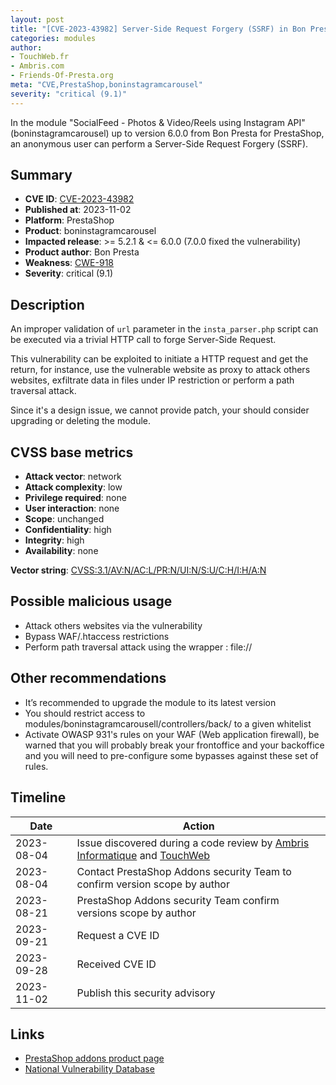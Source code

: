 ```yaml
---
layout: post
title: "[CVE-2023-43982] Server-Side Request Forgery (SSRF) in Bon Presta - SocialFeed - Photos & Video/Reels using Instagram API for PrestaShop"
categories: modules
author:
- TouchWeb.fr
- Ambris.com
- Friends-Of-Presta.org
meta: "CVE,PrestaShop,boninstagramcarousel"
severity: "critical (9.1)"
---
```


In the module "SocialFeed - Photos & Video/Reels using Instagram API" (boninstagramcarousel) up to version 6.0.0 from Bon Presta for PrestaShop, an anonymous user can perform a Server-Side Request Forgery (SSRF).

## Summary

* **CVE ID**: [CVE-2023-43982](https://cve.mitre.org/cgi-bin/cvename.cgi?name=CVE-2023-43982)
* **Published at**: 2023-11-02
* **Platform**: PrestaShop
* **Product**: boninstagramcarousel
* **Impacted release**: >= 5.2.1 & <= 6.0.0 (7.0.0 fixed the vulnerability)
* **Product author**: Bon Presta
* **Weakness**: [CWE-918](https://cwe.mitre.org/data/definitions/918.html)
* **Severity**: critical (9.1)

## Description

An improper validation of `url` parameter in the `insta_parser.php` script can be executed via a trivial HTTP call to forge Server-Side Request. 

This vulnerability can be exploited to initiate a HTTP request and get the return, for instance, use the vulnerable website as proxy to attack others websites, exfiltrate data in files under IP restriction or perform a path traversal attack.

Since it's a design issue, we cannot provide patch, your should consider upgrading or deleting the module.


## CVSS base metrics

* **Attack vector**: network
* **Attack complexity**: low
* **Privilege required**: none
* **User interaction**: none
* **Scope**: unchanged
* **Confidentiality**: high
* **Integrity**: high
* **Availability**: none

**Vector string**: [CVSS:3.1/AV:N/AC:L/PR:N/UI:N/S:U/C:H/I:H/A:N](https://nvd.nist.gov/vuln-metrics/cvss/v3-calculator?vector=AV:N/AC:L/PR:N/UI:N/S:U/C:H/I:H/A:N)

## Possible malicious usage

* Attack others websites via the vulnerability
* Bypass WAF/.htaccess restrictions
* Perform path traversal attack using the wrapper : file://

## Other recommendations

* It’s recommended to upgrade the module to its latest version
* You should restrict access to modules/boninstagramcarousell/controllers/back/ to a given whitelist
* Activate OWASP 931's rules on your WAF (Web application firewall), be warned that you will probably break your frontoffice and your backoffice and you will need to pre-configure some bypasses against these set of rules.

## Timeline

| Date | Action |
|--|--|
| 2023-08-04 | Issue discovered during a code review by [Ambris Informatique](https://ambris.com/) and [TouchWeb](https://www.touchweb.fr/) |
| 2023-08-04 | Contact PrestaShop Addons security Team to confirm version scope by author |
| 2023-08-21 | PrestaShop Addons security Team confirm versions scope by author |
| 2023-09-21 | Request a CVE ID |
| 2023-09-28 | Received CVE ID |
| 2023-11-02 | Publish this security advisory |

## Links

* [PrestaShop addons product page](https://addons.prestashop.com/en/sliders-galleries/27475-socialfeed-photos-video-reels-using-instagram-api.html)
* [National Vulnerability Database](https://cve.mitre.org/cgi-bin/cvename.cgi?name=CVE-2023-43982)

